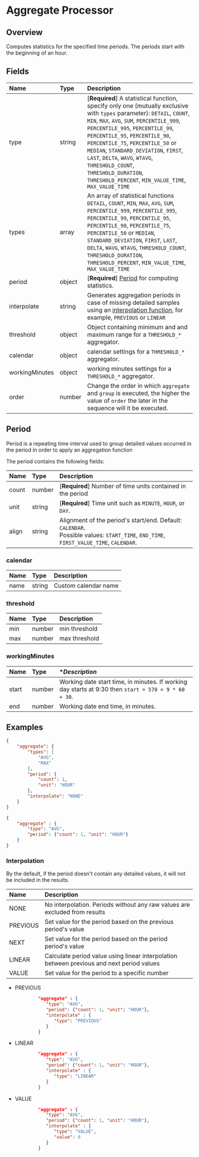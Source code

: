 # Aggregate Processor

## Overview

Computes statistics for the specified time periods. The periods start with the beginning of an hour.

## Fields

| **Name** | **Type**  | **Description**   |
|:---|:---|:---|
| type  | string        | [**Required**] A statistical function, specify only one (mutually exclusive with `types` parameter): `DETAIL`, `COUNT`, `MIN`, `MAX`, `AVG`, `SUM`, `PERCENTILE_999`, `PERCENTILE_995`, `PERCENTILE_99`, `PERCENTILE_95`, `PERCENTILE_90`, `PERCENTILE_75`, `PERCENTILE_50` or `MEDIAN`, `STANDARD_DEVIATION`, `FIRST`, `LAST`, `DELTA`, `WAVG`, `WTAVG`, `THRESHOLD_COUNT`, `THRESHOLD_DURATION`, `THRESHOLD_PERCENT`, `MIN_VALUE_TIME`, `MAX_VALUE_TIME` |
| types | array          | An array of statistical functions `DETAIL`, `COUNT`, `MIN`, `MAX`, `AVG`, `SUM`, `PERCENTILE_999`, `PERCENTILE_995`, `PERCENTILE_99`, `PERCENTILE_95`, `PERCENTILE_90`, `PERCENTILE_75`, `PERCENTILE_50` or `MEDIAN`, `STANDARD_DEVIATION`, `FIRST`, `LAST`, `DELTA`, `WAVG`, `WTAVG`, `THRESHOLD_COUNT`, `THRESHOLD_DURATION`, `THRESHOLD_PERCENT`, `MIN_VALUE_TIME`, `MAX_VALUE_TIME` |
| period  | object     | [**Required**] [Period](#period) for computing statistics.  |
| interpolate  | string  | Generates aggregation periods in case of missing detailed samples using an [interpolation function](#interpolation), for example, `PREVIOUS` or `LINEAR`   |
| threshold    | object  | Object containing minimum and and maximum range for a `THRESHOLD_*` aggregator.  |
| calendar     | object  | calendar settings for a `THRESHOLD_*` aggregator. |
| workingMinutes | object | working minutes settings for a `THRESHOLD_*` aggregator.  |
| order         | number           | Change the order in which `aggregate` and `group` is executed, the higher the value of `order` the later in the sequence will it be executed.             |


## Period

Period is a repeating time interval used to group detailed values occurred in the period in order to apply an aggregation function

The period contains the following fields:

| **Name** | **Type**| **Description** |
|:---|:---|:---|
| count  | number | [**Required**] Number of time units contained in the period |
| unit  | string | [**Required**] Time unit such as `MINUTE`, `HOUR`, or `DAY`. |
| align| string | Alignment of the period's start/end. Default: `CALENDAR`. <br>Possible values: `START_TIME`, `END_TIME`, `FIRST_VALUE_TIME`, `CALENDAR`.|

### calendar

| **Name** | **Type**| **Description** |
|:---|:---|:---|
| name | string | Custom calendar name |

### threshold

| **Name** | **Type**| **Description** |
|:---|:---|:---|
| min  | number | min threshold |
| max  | number | max threshold |

### workingMinutes

| **Name** | **Type**| **Description* |
|:---|:---|:---|
| start | number | Working date start time, in minutes. If working day starts at 9:30 then `start = 570 = 9 * 60 + 30`. |
| end   | number |  Working date end time, in minutes.  |

## Examples

```json
{
    "aggregate": {
        "types": [
            "AVG",
            "MAX"
        ],
        "period": {
            "count": 1,
            "unit": "HOUR"
        },
        "interpolate": "NONE"
    }
}
```

```json
{
    "aggregate" : {
        "type": "AVG",
        "period": {"count": 1, "unit": "HOUR"}
    }
}
```

### Interpolation

By the default, if the period doesn't contain any detailed values, it will not be included in the results.

| **Name** | **Description** |
|:---|:---|
| NONE | No interpolation. Periods without any raw values are excluded from results |
| PREVIOUS | Set value for the period based on the previous period's value |
| NEXT | Set value for the period based on the period period's value |
| LINEAR | Calculate period value using linear interpolation between previous and next period values |
| VALUE| Set value for the period to a specific number |

* PREVIOUS

```json
            "aggregate" : {
               "type": "AVG",
               "period": {"count": 1, "unit": "HOUR"},
               "interpolate" : {
                  "type": "PREVIOUS"
               }
            }
```

* LINEAR

```json
            "aggregate" : {
               "type": "AVG",
               "period": {"count": 1, "unit": "HOUR"},
               "interpolate" : {
                  "type": "LINEAR"
               }
            }
```

* VALUE

```json
            "aggregate" : {
               "type": "AVG",
               "period": {"count": 1, "unit": "HOUR"},
               "interpolate" : {
                  "type": "VALUE",
                  "value": 0
               }
            }
```



